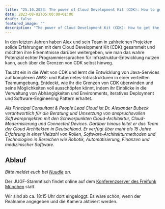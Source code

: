 ```yaml
---
title: "25.10.2023: The power of Cloud Development Kit (CDK): How to get the most out of it"
date: 2023-08-02T05:00:00+01:00
draft: false
featured_image: ""
description: "The power of Cloud Development Kit (CDK): How to get the most out of it"
---
```


In den letzten Jahren haben Alex und sein Team in zahlreichen Projekten solide Erfahrungen mit dem Cloud Development Kit (CDK) gesammelt und möchten ihre Erkenntnisse darüber weitergeben, wie man das wahre Potenzial echter Programmiersprachen für Infrastruktur-Entwicklung nutzen kann, auch über die Grenzen von CDK selbst hinweg.

Taucht ein in die Welt von CDK und lernt die Entwicklung von Java-Services auf komplexen AWS- und Kubernetes-Infrastrukturen in einer verteilten Teamumgebung. Entdeckt, wie ihr die Grenzen von CDK überwinden und seine Möglichkeiten voll ausschöpfen könnt, indem ihr Einblicke in die Verwaltung von Abhängigkeiten und Environments, iteratives Deployment und Software-Engineering Pattern erhaltet.

_Als Principal Consultant & People Lead Cloud ist Dr. Alexander Bubeck verantwortlich für die Beratung und Umsetzung von anspruchsvollen Softwareprojekten mit den Schwerpunkten Cloud-Architektur, Cloud-Modernisierung und Connected Devices. Darüber hinaus leitet er das Team der Cloud Architekten in Deutschland. Er verfügt über mehr als 15 Jahre Erfahrung in einer Vielzahl von Rollen, Software-Architekturmethoden und Technologien in Bereichen wie Robotik, Automatisierung, Finanzen und medizinischer Software._

## Ablauf 

_Bitte meldet euch bei [Nuudle](https://nuudel.digitalcourage.de/Uz1mIPPfTUn2ctRZ) an._

Der JUGF-Stammtisch findet online auf dem [Konferenzserver des Freifunk München](https://meet.ffmuc.net/jugfmeeting) statt.

Wir sind ab ca. 18:15 Uhr dort eingeloggt. Es wäre schön, wenn der Realname angegeben und die Kamera aktiviert werden.